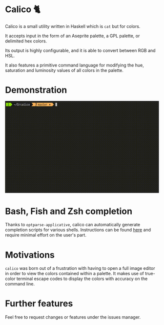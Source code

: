 # Calico :cat2:
Calico is a small utility written in Haskell which is `cat` but for colors.

It accepts input in the form of an Aseprite palette, a GPL palette, or delimited hex colors.

Its output is highly configurable, and it is able to convert between RGB and HSL.

It also features a primitive command language for modifying the hue, saturation and luminosity values of all colors in the palette.

# Demonstration

![](meta/calico.gif)

# Bash, Fish and Zsh completion
Thanks to `optparse-applicative`, calico can automatically generate completion scripts for various shells.
Instructions can be found [here](https://github.com/pcapriotti/optparse-applicative#bash-zsh-and-fish-completions) and require minimal effort on the user's part.

# Motivations

`calico` was born out of a frustration with having to open a full image editor
in order to view the colors contained within a palette. It makes use of true-color terminal
escape codes to display the colors with accuracy on the command line.

# Further features
Feel free to request changes or features under the issues manager.
